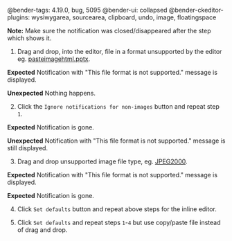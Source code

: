 
@bender-tags: 4.19.0, bug, 5095
@bender-ui: collapsed
@bender-ckeditor-plugins: wysiwygarea, sourcearea, clipboard, undo, image, floatingspace

**Note:** Make sure the notification was closed/disappeared after the step which shows it.

1. Drag and drop, into the editor, file in a format unsupported by the editor eg. [pasteimagehtml.pptx](_assets/pasteimagehtml.pptx).

**Expected** Notification with "This file format is not supported." message is displayed.

**Unexpected** Nothing happens.

2. Click the `Ignore notifications for non-images` button and repeat step `1`.

**Expected** Notification is gone.

**Unexpected** Notification with "This file format is not supported." message is still displayed.

3. Drag and drop unsupported image file type, eg. [JPEG2000](_assets/logo.jp2).

**Expected** Notification with "This file format is not supported." message is displayed.

**Expected** Notification is gone.

4. Click `Set defaults` button and repeat above steps for the inline editor.

5. Click `Set defaults` and repeat steps `1`-`4` but use copy/paste file instead of drag and drop.

